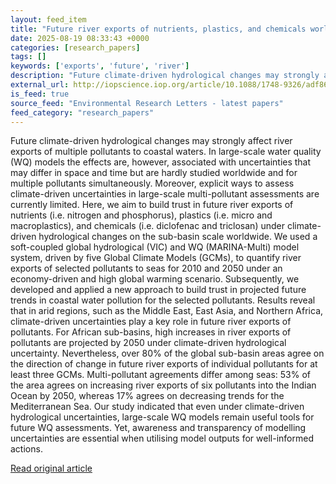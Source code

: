 ```yaml
---
layout: feed_item
title: "Future river exports of nutrients, plastics, and chemicals worldwide under climate-driven hydrological changes"
date: 2025-08-19 08:33:43 +0000
categories: [research_papers]
tags: []
keywords: ['exports', 'future', 'river']
description: "Future climate-driven hydrological changes may strongly affect river exports of multiple pollutants to coastal waters"
external_url: http://iopscience.iop.org/article/10.1088/1748-9326/adf860
is_feed: true
source_feed: "Environmental Research Letters - latest papers"
feed_category: "research_papers"
---
```


Future climate-driven hydrological changes may strongly affect river exports of multiple pollutants to coastal waters. In large-scale water quality (WQ) models the effects are, however, associated with uncertainties that may differ in space and time but are hardly studied worldwide and for multiple pollutants simultaneously. Moreover, explicit ways to assess climate-driven uncertainties in large-scale multi-pollutant assessments are currently limited. Here, we aim to build trust in future river exports of nutrients (i.e. nitrogen and phosphorus), plastics (i.e. micro and macroplastics), and chemicals (i.e. diclofenac and triclosan) under climate-driven hydrological changes on the sub-basin scale worldwide. We used a soft-coupled global hydrological (VIC) and WQ (MARINA-Multi) model system, driven by five Global Climate Models (GCMs), to quantify river exports of selected pollutants to seas for 2010 and 2050 under an economy-driven and high global warming scenario. Subsequently, we developed and applied a new approach to build trust in projected future trends in coastal water pollution for the selected pollutants. Results reveal that in arid regions, such as the Middle East, East Asia, and Northern Africa, climate-driven uncertainties play a key role in future river exports of pollutants. For African sub-basins, high increases in river exports of pollutants are projected by 2050 under climate-driven hydrological uncertainty. Nevertheless, over 80% of the global sub-basin areas agree on the direction of change in future river exports of individual pollutants for at least three GCMs. Multi-pollutant agreements differ among seas: 53% of the area agrees on increasing river exports of six pollutants into the Indian Ocean by 2050, whereas 17% agrees on decreasing trends for the Mediterranean Sea. Our study indicated that even under climate-driven hydrological uncertainties, large-scale WQ models remain useful tools for future WQ assessments. Yet, awareness and transparency of modelling uncertainties are essential when utilising model outputs for well-informed actions.

[Read original article](http://iopscience.iop.org/article/10.1088/1748-9326/adf860)
